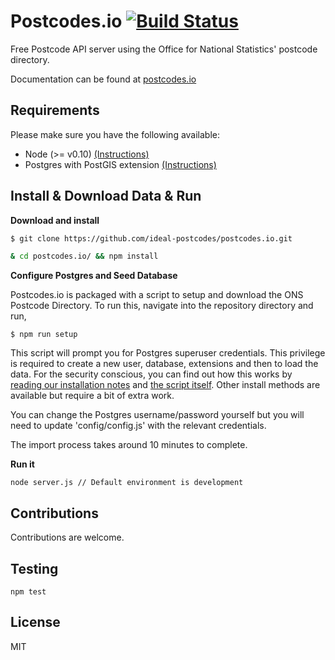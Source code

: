 # Postcodes.io [![Build Status](https://travis-ci.org/ideal-postcodes/postcodes.io.png)](https://travis-ci.org/ideal-postcodes/postcodes.io)

Free Postcode API server using the Office for National Statistics' postcode directory.

Documentation can be found at [postcodes.io](http://postcodes.io)

## Requirements

Please make sure you have the following available:

- Node (>= v0.10) [(Instructions)](http://nodejs.org/)
- Postgres with PostGIS extension [(Instructions)](http://postgis.net/install)

## Install & Download Data & Run

**Download and install**

```bash
$ git clone https://github.com/ideal-postcodes/postcodes.io.git

& cd postcodes.io/ && npm install
```

**Configure Postgres and Seed Database**

Postcodes.io is packaged with a script to setup and download the ONS Postcode Directory. To run this, navigate into the repository directory and run,

```
$ npm run setup
```

This script will prompt you for Postgres superuser credentials. This privilege is required to create a new user, database, extensions and then to load the data. For the security conscious, you can find out how this works by [reading our installation notes](http://postcodes.io/docs#Install-notes) and [the script itself](/bin/setup.sh). Other install methods are available but require a bit of extra work.

You can change the Postgres username/password yourself but you will need to update 'config/config.js' with the relevant credentials.

The import process takes around 10 minutes to complete.

**Run it**

```
node server.js // Default environment is development
```

## Contributions

Contributions are welcome. 

## Testing

```
npm test
```

## License 

MIT